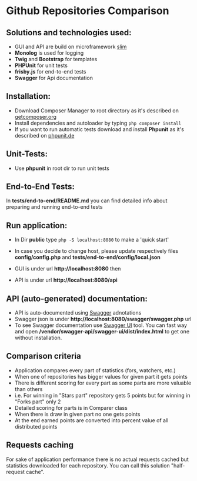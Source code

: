 Github Repositories Comparison
===================================

Solutions and technologies used:
------------------
* GUI and API are build on microframework [slim](https://www.slimframework.com)
* **Monolog** is used for logging
* **Twig** and **Bootstrap** for templates
* **PHPUnit** for unit tests
* **frisby.js** for end-to-end tests
* **Swagger** for Api documentation

Installation:
------------------

* Download Composer Manager to root directory as it's described on [getcomposer.org](https://getcomposer.org) 
* Install dependencies and autoloader by typing `php composer install`
* If you want to run automatic tests download and install **Phpunit** as it's described on [phpunit.de](https://phpunit.de/) 


Unit-Tests:
------------------------
* Use **phpunit** in root dir to run unit tests

End-to-End Tests:
------------------------
In **tests/end-to-end/README.md** you can find detailed info about preparing and running end-to-end tests


Run application:
------------------------
* In Dir **public** type `php -S localhost:8080` to make a 'quick start'
* In case you decide to change host, please update respectively files **config/config.php** and **tests/end-to-end/config/local.json**

* GUI is under url **http://localhost:8080** then
* API is under url **http://localhost:8080/api**


API (auto-generated) documentation:
------------------------

* API is auto-documented using [Swagger](http://swagger.io/) adnotations
* Swagger json is under **http://localhost:8080/swagger/swagger.php** url
* To see Swagger documentation use [Swagger UI](http://swagger.io/swagger-ui/) tool. You can fast way and open 
**/vendor/swagger-api/swagger-ui/dist/index.html** to get one without installation.


Comparison criteria
------------------------

* Application compares every part of statistics (fors, watchers, etc.)
* When one of repositories has bigger values for given part it gets points
* There is different scoring for every part as some parts are more valuable than others
* i.e. For winning in "Stars part" repository gets 5 points but for winning in "Forks part" only 2
* Detailed scoring for parts is in Comparer class
* When there is draw in given part no one gets points
* At the end earned points are converted into percent value of all distributed points 

Requests caching
------------------------

For sake of application performance there is no actual requests cached 
but statistics downloaded for each repository. You can call this solution "half-request cache".
